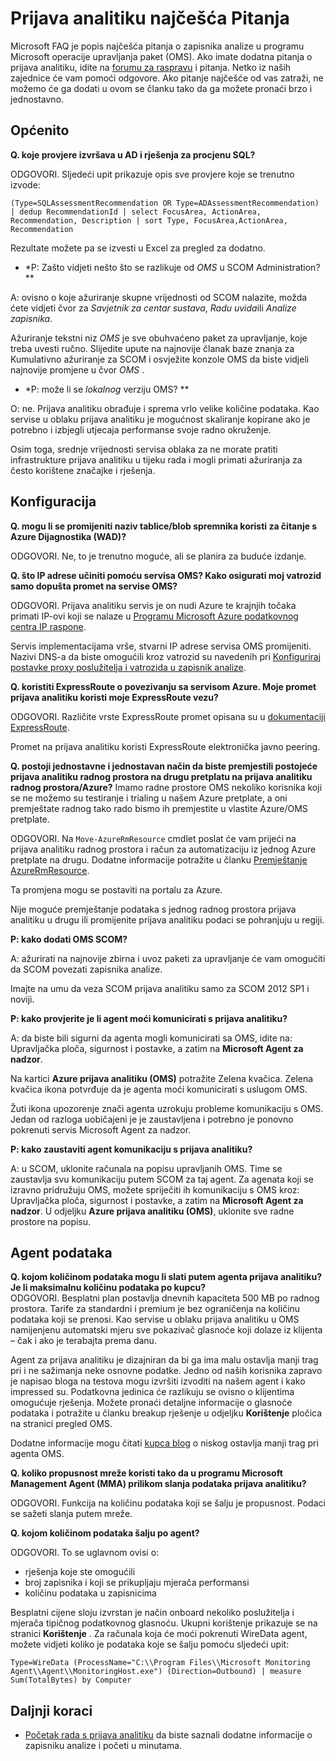<properties
    pageTitle="Prijava analitiku najčešća pitanja vezana uz | Microsoft Azure"
    description="Odgovori na najčešća pitanja o servisu zapisnika analize."
    services="log-analytics"
    documentationCenter=""
    authors="bandersmsft"
    manager="jwhit"
    editor=""/>

<tags
    ms.service="log-analytics"
    ms.workload="na"
    ms.tgt_pltfrm="na"
    ms.devlang="na"
    ms.topic="article"
    ms.date="10/10/2016"
    ms.author="banders"/>

# <a name="log-analytics-faq"></a>Prijava analitiku najčešća Pitanja

Microsoft FAQ je popis najčešća pitanja o zapisnika analize u programu Microsoft operacije upravljanja paket (OMS). Ako imate dodatna pitanja o prijava analitiku, idite na [forumu za raspravu](https://social.msdn.microsoft.com/Forums/azure/home?forum=opinsights) i pitanja. Netko iz naših zajednice će vam pomoći odgovore. Ako pitanje najčešće od vas zatraži, ne možemo će ga dodati u ovom se članku tako da ga možete pronaći brzo i jednostavno.

## <a name="general"></a>Općenito

**Q. koje provjere izvršava u AD i rješenja za procjenu SQL?**

ODGOVORI. Sljedeći upit prikazuje opis sve provjere koje se trenutno izvode:

```
(Type=SQLAssessmentRecommendation OR Type=ADAssessmentRecommendation) | dedup RecommendationId | select FocusArea, ActionArea, Recommendation, Description | sort Type, FocusArea,ActionArea, Recommendation
```

Rezultate možete pa se izvesti u Excel za pregled za dodatno.

* *P: Zašto vidjeti nešto što se razlikuje od *OMS* u SCOM Administration? **

A: ovisno o koje ažuriranje skupne vrijednosti od SCOM nalazite, možda ćete vidjeti čvor za *Savjetnik za centar sustava*, *Radu uvida*ili *Analize zapisnika*.

Ažuriranje tekstni niz *OMS* je sve obuhvaćeno paket za upravljanje, koje treba uvesti ručno. Slijedite upute na najnovije članak baze znanja za Kumulativno ažuriranje za SCOM i osvježite konzole OMS da biste vidjeli najnovije promjene u čvor *OMS* .

* *P: može li se *lokalnog* verziju OMS? **

O: ne. Prijava analitiku obrađuje i sprema vrlo velike količine podataka. Kao servise u oblaku prijava analitiku je mogućnost skaliranje kopirane ako je potrebno i izbjegli utjecaja performanse svoje radno okruženje.

Osim toga, srednje vrijednosti servisa oblaka za ne morate pratiti infrastrukture prijava analitiku u tijeku rada i mogli primati ažuriranja za često korištene značajke i rješenja.

## <a name="configuration"></a>Konfiguracija
**Q. mogu li se promijeniti naziv tablice/blob spremnika koristi za čitanje s Azure Dijagnostika (WAD)?**  

ODGOVORI.  Ne, to je trenutno moguće, ali se planira za buduće izdanje.

**Q. što IP adrese učiniti pomoću servisa OMS? Kako osigurati moj vatrozid samo dopušta promet na servise OMS?**  

ODGOVORI. Prijava analitiku servis je on nudi Azure te krajnjih točaka primati IP-ovi koji se nalaze u [Programu Microsoft Azure podatkovnog centra IP raspone](http://www.microsoft.com/download/details.aspx?id=41653).

Servis implementacijama vrše, stvarni IP adrese servisa OMS promijeniti. Nazivi DNS-a da biste omogućili kroz vatrozid su navedenih pri [Konfiguriraj postavke proxy poslužitelja i vatrozida u zapisnik analize](log-analytics-proxy-firewall.md).

**Q. koristiti ExpressRoute o povezivanju sa servisom Azure. Moje promet prijava analitiku koristi moje ExpressRoute vezu?**  

ODGOVORI. Različite vrste ExpressRoute promet opisana su u [dokumentaciji ExpressRoute](./expressroute/expressroute-faqs.md#supported-services).

Promet na prijava analitiku koristi ExpressRoute elektronička javno peering.

**Q. postoji jednostavne i jednostavan način da biste premjestili postojeće prijava analitiku radnog prostora na drugu pretplatu na prijava analitiku radnog prostora/Azure?**  Imamo radne prostore OMS nekoliko korisnika koji se ne možemo su testiranje i trialing u našem Azure pretplate, a oni premještate radnog tako rado bismo ih premjestite u vlastite Azure/OMS pretplate.  

ODGOVORI. Na `Move-AzureRmResource` cmdlet poslat će vam prijeći na prijava analitiku radnog prostora i račun za automatizaciju iz jednog Azure pretplate na drugu. Dodatne informacije potražite u članku [Premještanje AzureRmResource](http://msdn.microsoft.com/library/mt652516.aspx).

Ta promjena mogu se postaviti na portalu za Azure.

Nije moguće premještanje podataka s jednog radnog prostora prijava analitiku u drugu ili promijenite prijava analitiku podaci se pohranjuju u regiji.

**P: kako dodati OMS SCOM?**

A: ažurirati na najnovije zbirna i uvoz paketi za upravljanje će vam omogućiti da SCOM povezati zapisnika analize.

Imajte na umu da veza SCOM prijava analitiku samo za SCOM 2012 SP1 i noviji.

**P: kako provjerite je li agent moći komunicirati s prijava analitiku?**

A: da biste bili sigurni da agenta mogli komunicirati sa OMS, idite na: Upravljačka ploča, sigurnost i postavke, a zatim na **Microsoft Agent za nadzor**.

Na kartici **Azure prijava analitiku (OMS)** potražite Zelena kvačica. Zelena kvačica ikona potvrđuje da je agenta moći komunicirati s uslugom OMS.

Žuti ikona upozorenje znači agenta uzrokuju probleme komunikaciju s OMS. Jedan od razloga uobičajeni je je zaustavljena i potrebno je ponovno pokrenuti servis Microsoft Agent za nadzor.

**P: kako zaustaviti agent komunikaciju s prijava analitiku?**

A: u SCOM, uklonite računala na popisu upravljanih OMS. Time se zaustavlja svu komunikaciju putem SCOM za taj agent. Za agenata koji se izravno pridružuju OMS, možete spriječiti ih komunikaciju s OMS kroz: Upravljačka ploča, sigurnost i postavke, a zatim na **Microsoft Agent za nadzor**.
U odjeljku **Azure prijava analitiku (OMS)**, uklonite sve radne prostore na popisu.

## <a name="agent-data"></a>Agent podataka

**Q. kojom količinom podataka mogu li slati putem agenta prijava analitiku? Je li maksimalnu količinu podataka po kupcu?**  
ODGOVORI. Besplatni plan postavlja dnevnih kapaciteta 500 MB po radnog prostora. Tarife za standardni i premium je bez ograničenja na količinu podataka koji se prenosi. Kao servise u oblaku prijava analitiku u OMS namijenjenu automatski mjeru sve pokazivač glasnoće koji dolaze iz klijenta – čak i ako je terabajta prema danu.

Agent za prijava analitiku je dizajniran da bi ga ima malu ostavlja manji trag pri i ne sažimanja neke osnovne podatke. Jedno od naših korisnika zapravo je napisao bloga na testova mogu izvršiti izvoditi na našem agent i kako impressed su. Podatkovna jedinica će razlikuju se ovisno o klijentima omogućuje rješenja. Možete pronaći detaljne informacije o glasnoće podataka i potražite u članku breakup rješenje u odjeljku **Korištenje** pločica na stranici pregled OMS.

Dodatne informacije mogu čitati [kupca blog](http://thoughtsonopsmgr.blogspot.com/2015/09/one-small-footprint-for-server-one.html) o niskog ostavlja manji trag pri agenta OMS.

**Q. koliko propusnost mreže koristi tako da u programu Microsoft Management Agent (MMA) prilikom slanja podataka prijava analitiku?**

ODGOVORI. Funkcija na količinu podataka koji se šalju je propusnost. Podaci se sažeti slanja putem mreže.

**Q. kojom količinom podataka šalju po agent?**

ODGOVORI. To se uglavnom ovisi o:

- rješenja koje ste omogućili
- broj zapisnika i koji se prikupljaju mjerača performansi
- količinu podataka u zapisnicima

Besplatni cijene sloju izvrstan je način onboard nekoliko poslužitelja i mjerača tipičnog podatkovnog glasnoću. Ukupni korištenje prikazuje se na stranici **Korištenje** .
Za računala koja će moći pokrenuti WireData agent, možete vidjeti koliko je podataka koje se šalju pomoću sljedeći upit:

```
Type=WireData (ProcessName="C:\\Program Files\\Microsoft Monitoring Agent\\Agent\\MonitoringHost.exe") (Direction=Outbound) | measure Sum(TotalBytes) by Computer
```



## <a name="next-steps"></a>Daljnji koraci

- [Početak rada s prijava analitiku](log-analytics-get-started.md) da biste saznali dodatne informacije o zapisniku analize i početi u minutama.
